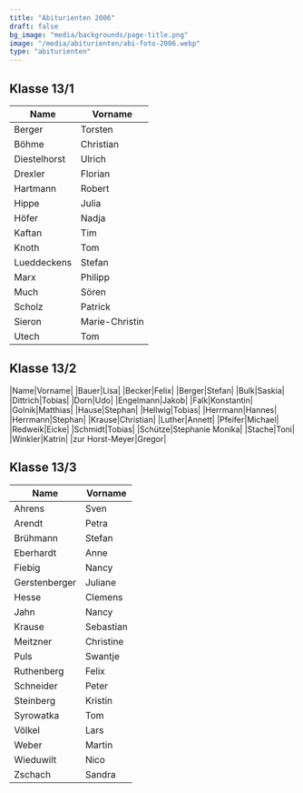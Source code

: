 ```yaml
---
title: "Abiturienten 2006"
draft: false
bg_image: "media/backgrounds/page-title.png"
image: "/media/abiturienten/abi-foto-2006.webp"
type: "abiturienten"
---
```


## Klasse 13/1

|Name|Vorname|
|-|-|
|Berger|Torsten|
|Böhme|Christian|
|Diestelhorst|Ulrich|
|Drexler|Florian|
|Hartmann|Robert|
|Hippe|Julia|
|Höfer|Nadja|
|Kaftan|Tim|
|Knoth|Tom|
|Lueddeckens|Stefan|
|Marx|Philipp|
|Much|Sören|
|Scholz|Patrick|
|Sieron|Marie-Christin|
|Utech|Tom|

## Klasse 13/2

|Name|Vorname|
|Bauer|Lisa|
|Becker|Felix|
|Berger|Stefan|
|Bulk|Saskia|
|Dittrich|Tobias|
|Dorn|Udo|
|Engelmann|Jakob|
|Falk|Konstantin|
|Golnik|Matthias|
|Hause|Stephan|
|Hellwig|Tobias|
|Herrmann|Hannes|
|Herrmann|Stephan|
|Krause|Christian|
|Luther|Annett|
|Pfeifer|Michael|
|Redweik|Eicke|
|Schmidt|Tobias|
|Schütze|Stephanie Monika|
|Stache|Toni|
|Winkler|Katrin|
|zur Horst-Meyer|Gregor|

## Klasse 13/3

|Name|Vorname|
|-|-|
|Ahrens|Sven|
|Arendt|Petra|
|Brühmann|Stefan|
|Eberhardt|Anne|
|Fiebig|Nancy|
|Gerstenberger|Juliane|
|Hesse|Clemens|
|Jahn|Nancy|
|Krause|Sebastian|
|Meitzner|Christine|
|Puls|Swantje|
|Ruthenberg|Felix|
|Schneider|Peter|
|Steinberg|Kristin|
|Syrowatka|Tom|
|Völkel|Lars|
|Weber|Martin|
|Wieduwilt|Nico|
|Zschach|Sandra|
